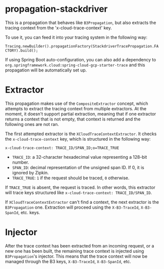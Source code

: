 # propagation-stackdriver

This is a propagation that behaves like `B3Propagation`, but also extracts the tracing context from the 'x-cloud-trace-context' key.

To use it, you can feed it into your tracing system in the following way:

`Tracing.newBuilder().propagationFactory(StackdriverTracePropagation.FACTORY).build();`

If using Spring Boot auto-configuration, you can also add a dependency to `org.springframework.cloud:spring-cloud-gcp-starter-trace` and this propagation will be automatically set up.

# Extractor

This propagation makes use of the `CompositeExtractor` concept, which attempts to extract the tracing context from multiple extractors.
At the moment, it doesn't support partial extraction, meaning that if one extractor returns a context that is not empty, that context is returned and the following ones are not ran.

The first attempted extractor is the `XCloudTraceContextExtractor`.
It checks the `x-cloud-trace-context` key, which is structured in the following way:

`x-cloud-trace-context: TRACE_ID/SPAN_ID;o=TRACE_TRUE`

* `TRACE_ID`: a 32-character hexadecimal value representing a 128-bit number.
* `SPAN_ID`: decimal representation of the unsigned span ID. If 0, it is ignored by Zipkin.
* `TRACE_TRUE`: `1` if the request should be traced, `0` otherwise.

If `TRACE_TRUE` is absent, the request is traced.
In other words, this extractor will trace keys structured like `x-cloud-trace-context: TRACE_ID/SPAN_ID`.

If `XCloudTraceContextExtractor` can't find a context, the next extractor is the `B3Propagation` one.
Extraction will proceed using the `X-B3-TraceId`, `X-B3-SpanId`, etc. keys.

# Injector

After the trace context has been extracted from an incoming request, or a new one has been built, the remaining trace context is injected using `B3Propagation`'s injector.
This means that the trace context will now be managed through the B3 keys, `X-B3-TraceId`, `X-B3-SpanId`, etc.
